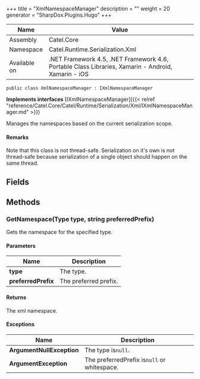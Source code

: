 

+++
title = "XmlNamespaceManager" 
description = ""
weight = 20
generator = "SharpDox.Plugins.Hugo"
+++

Name|Value
---|---
Assembly|Catel.Core
Namespace|Catel.Runtime.Serialization.Xml
Available on|.NET Framework 4.5, .NET Framework 4.6, Portable Class Libraries, Xamarin - Android, Xamarin - iOS

```
public class XmlNamespaceManager : IXmlNamespaceManager
```

**Implements interfaces**
[IXmlNamespaceManager]({{< relref "reference/Catel.Core/Catel/Runtime/Serialization/Xml/IXmlNamespaceManager.md" >}})

Manages the namespaces based on the current serialization scope.

#### Remarks

Note that this class is not thread-safe. Serialization on it's own is not thread-safe because serialization of a single object should happen on the same thread.

## Fields

## Methods

### GetNamespace(Type type, string preferredPrefix)

Gets the namespace for the specified type.

#### Parameters

Name|Description
---|---
**type**|The type.
**preferredPrefix**|The preferred prefix.

#### Returns

The xml namespace.

#### Exceptions

Name|Description
---|---
**ArgumentNullException**|The type is`null`.
**ArgumentException**|The preferredPrefix is`null` or whitespace.

